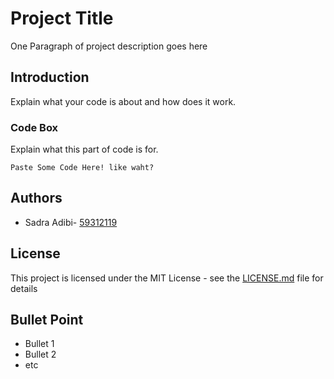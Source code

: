 # Project Title

One Paragraph of project description goes here

## Introduction

Explain what your code is about and how does it work.


### Code Box 

Explain what this part of code is for.

```
Paste Some Code Here! like waht?
```

 

## Authors

* Sadra Adibi- [59312119](https://github.com/sadraadibi)

## License

This project is licensed under the MIT License - see the [LICENSE.md](LICENSE.md) file for details

## Bullet Point

* Bullet 1
* Bullet 2
* etc
